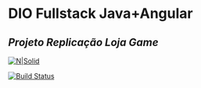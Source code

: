 # DIO Fullstack Java+Angular 
## _Projeto Replicação Loja Game_

[![N|Solid](https://cldup.com/dTxpPi9lDf.thumb.png)](https://nodesource.com/products/nsolid)

[![Build Status](https://travis-ci.org/joemccann/dillinger.svg?branch=master)](http://rafaeluz.com.br/)
